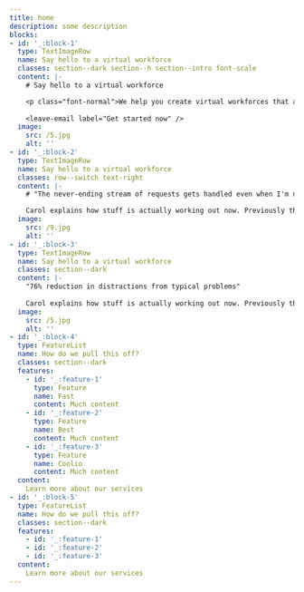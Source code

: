 ```yaml
---
title: home
description: some description
blocks:
- id: '_:block-1'
  type: TextImageRow
  name: Say hello to a virtual workforce
  classes: section--dark section--h section--intro font-scale
  content: |-
    # Say hello to a virtual workforce

    <p class="font-normal">We help you create virtual workforces that allow you to outsource repetitive tasks.</p>
    
    <leave-email label="Get started now" />
  image:
    src: /5.jpg
    alt: ''
- id: '_:block-2'
  type: TextImageRow
  name: Say hello to a virtual workforce
  classes: row--switch text-right
  content: |-
    # "The never-ending stream of requests gets handled even when I'm not there"

    Carol explains how stuff is actually working out now. Previously things were really broken.      
  image:
    src: /9.jpg
    alt: ''
- id: '_:block-3'
  type: TextImageRow
  name: Say hello to a virtual workforce
  classes: section--dark
  content: |-
    "76% reduction in distractions from typical problems"
    
    Carol explains how stuff is actually working out now. Previously things were really broken.
  image:
    src: /5.jpg
    alt: ''
- id: '_:block-4'
  type: FeatureList
  name: How do we pull this off?
  classes: section--dark
  features:
    - id: '_:feature-1'
      type: Feature
      name: Fast
      content: Much content
    - id: '_:feature-2'
      type: Feature
      name: Best
      content: Much content
    - id: '_:feature-3'
      type: Feature
      name: Coolio
      content: Much content
  content:
    Learn more about our services
- id: '_:block-5'
  type: FeatureList
  name: How do we pull this off?
  classes: section--dark
  features:
    - id: '_:feature-1'
    - id: '_:feature-2'
    - id: '_:feature-3'
  content:
    Learn more about our services
---
```

